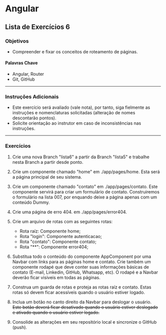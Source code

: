 # Angular 
## Lista de Exercícios 6
### Objetivos
- Compreender e fixar os conceitos de roteamento de páginas.  

#### Palavras Chave  
- Angular, Router
- Git, GitHub 
---
### Instruções Adicionais 
- Este exercício será avaliado (vale nota), por tanto, siga fielmente as instruções e nomenclaturas solicitadas (alteração de nomes descontarão pontos). 
- Solicite orientação ao instrutor em caso de inconsistências nas instruções. 

---
### Exercícios 
1. Crie uma nova Branch "lista6" a partir da Branch "lista5" e trabalhe nesta Branch a partir desde ponto. 

2. Crie um componente chamado "home" em ./app/pages/home. Esta será a página principal de seu sistema. 

3. Crie um componente chamado "contato" em ./app/pages/contato. Este componente servirá para criar um formulário de contato. Construiremos o formulário na lista 007, por enquando deixe a página apenas com um conteúdo Dummy. 

4. Crie uma página de erro 404. em ./app/pages/error404.

5. Crie um arquivo de rotas com as seguintes rotas: 

    - Rota raíz: Componente home;
    - Rota "login": Componente autenticacao; 
    - Rota "contato": Componente contato; 
    - Rota "**": Componente error404; 

6. Substitua todo o conteúdo do componente AppComponent por uma Navbar com links para as páginas home e contato. Crie também um componente rodapé que deve conter suas informações básicas de contato (E-mail, Linkedin, GitHub, Whatsapp, etc). O rodapé e a Navbar deverão ficar visiveis em todas as páginas. 

7. Construa um guarda de rotas e proteja as rotas raíz e contato. Estas rotas só devem ficar acessíveis quando o usuário estiver logado. 

8. Inclua um botão no canto direito da Navbar para deslogar o usuário. ~~Este botão deverá ficar desativado quando o usuário estiver deslogado e ativado quando o usuário estiver logado.~~ 

9. Consolide as alterações em seu repositório local e sincronize o GitHub (push). 

 